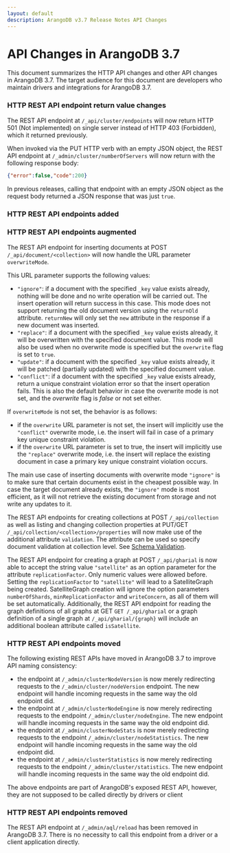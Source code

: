 ```yaml
---
layout: default
description: ArangoDB v3.7 Release Notes API Changes
---
```

API Changes in ArangoDB 3.7
===========================

This document summarizes the HTTP API changes and other API changes in ArangoDB 3.7.
The target audience for this document are developers who maintain drivers and
integrations for ArangoDB 3.7.

### HTTP REST API endpoint return value changes

The REST API endpoint at `/_api/cluster/endpoints` will now return HTTP 501 (Not
implemented) on single server instead of HTTP 403 (Forbidden), which it returned
previously.

When invoked via the PUT HTTP verb with an empty JSON object, the REST API
endpoint at `/_admin/cluster/numberOfServers` will now return with the
following response body:

```json
{"error":false,"code":200}
```

In previous releases, calling that endpoint with an empty JSON object as
the request body returned a JSON response that was just `true`.

### HTTP REST API endpoints added

### HTTP REST API endpoints augmented

The REST API endpoint for inserting documents at POST `/_api/document/<collection>`
will now handle the URL parameter `overwriteMode`.

This URL parameter supports the following values:

- `"ignore"`: if a document with the specified `_key` value exists already,
  nothing will be done and no write operation will be carried out. The
  insert operation will return success in this case. This mode does not
  support returning the old document version using the `returnOld`
  attribute. `returnNew` will only set the `new` attribute in the response
  if a new document was inserted.
- `"replace"`: if a document with the specified `_key` value exists already,
  it will be overwritten with the specified document value. This mode will
  also be used when no overwrite mode is specified but the `overwrite`
  flag is set to `true`.
- `"update"`: if a document with the specified `_key` value exists already,
  it will be patched (partially updated) with the specified document value.
- `"conflict"`: if a document with the specified `_key` value exists already,
  return a unique constraint violation error so that the insert operation
  fails. This is also the default behavior in case the overwrite mode is
  not set, and the *overwrite* flag is *false* or not set either.

If `overwriteMode` is not set, the behavior is as follows:

- if the `overwrite` URL parameter is not set, the insert will implicitly
  use the `"conflict"` overwrite mode, i.e. the insert will fail in case of a 
  primary key unique constraint violation.
- if the `overwrite` URL parameter is set to true, the insert will implicitly
  use the `"replace"` overwrite mode, i.e. the insert will replace the existing
  document in case a primary key unique constraint violation occurs.

The main use case of inserting documents with overwrite mode `"ignore"` is
to make sure that certain documents exist in the cheapest possible way.
In case the target document already exists, the `"ignore"` mode is most
efficient, as it will not retrieve the existing document from storage and
not write any updates to it.

The REST API endpoints for creating collections at POST `/_api/collection` as well
as listing and changing collection properties at PUT/GET
`/_api/collection/<collection>/properties` will now make use of the additional
attribute `validation`. The attribute can be used so specify document
validation at collection level. See
[Schema Validation](data-modeling-documents-schema-validation.html).

The REST API endpoint for creating a graph at POST `/_api/gharial` is now able
to accept the string value `"satellite"` as an option parameter for the
attribute `replicationFactor`. Only numeric values were allowed before. Setting
the `replicationFactor` to `"satellite"` will lead to a SatelliteGraph being
created. SatelliteGraph creation will ignore the option parameters
`numberOfShards`, `minReplicationFactor` and `writeConcern`, as all of them
will be set automatically. Additionally, the REST API endpoint for reading the
graph definitions of all graphs at GET `GET /_api/gharial` or a graph
definition of a single graph at `/_api/gharial/{graph}` will include an
additional boolean attribute called `isSatellite`.

### HTTP REST API endpoints moved

The following existing REST APIs have moved in ArangoDB 3.7 to improve API
naming consistency:

- the endpoint at `/_admin/clusterNodeVersion` is now merely redirecting requests
  to the `/_admin/cluster/nodeVersion` endpoint. The new endpoint will handle
  incoming requests in the same way the old endpoint did.
- the endpoint at `/_admin/clusterNodeEngine` is now merely redirecting requests
  to the endpoint `/_admin/cluster/nodeEngine`. The new endpoint will handle
  incoming requests in the same way the old endpoint did.
- the endpoint at `/_admin/clusterNodeStats` is now merely redirecting requests
  to the endpoint `/_admin/cluster/nodeStatistics`. The new endpoint will handle
  incoming requests in the same way the old endpoint did.
- the endpoint at `/_admin/clusterStatistics` is now merely redirecting requests
  to the endpoint `/_admin/cluster/statistics`. The new endpoint will handle
  incoming requests in the same way the old endpoint did.

The above endpoints are part of ArangoDB's exposed REST API, however, they are
not supposed to be called directly by drivers or client

### HTTP REST API endpoints removed

The REST API endpoint at `/_admin/aql/reload` has been removed in ArangoDB 3.7.
There is no necessity to call this endpoint from a driver or a client application
directly.
